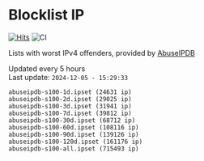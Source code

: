 # Blocklist IP

[![Hits](https://hits.seeyoufarm.com/api/count/incr/badge.svg?url=https%3A%2F%2Fgithub.com%2Fborestad%2Fblocklist-ip%2F&count_bg=%2379C83D&title_bg=%23555555&icon=&icon_color=%23E7E7E7&title=hits&edge_flat=false)](https://hits.seeyoufarm.com)  ![CI](https://img.shields.io/github/workflow/status/borestad/blocklist-ip/CI?style=flat-square)

Lists with worst IPv4 offenders, provided by [AbuseIPDB](https://www.abuseipdb.com/)

<!-- FOOTER-PLACEHOLDER -->
Updated every 5 hours<br>
Last update: `2024-12-05 - 15:29:33`
```
abuseipdb-s100-1d.ipset (24631 ip)
abuseipdb-s100-2d.ipset (29025 ip)
abuseipdb-s100-3d.ipset (31941 ip)
abuseipdb-s100-7d.ipset (39812 ip)
abuseipdb-s100-30d.ipset (68712 ip)
abuseipdb-s100-60d.ipset (108116 ip)
abuseipdb-s100-90d.ipset (139126 ip)
abuseipdb-s100-120d.ipset (161176 ip)
abuseipdb-s100-all.ipset (715493 ip)
```
